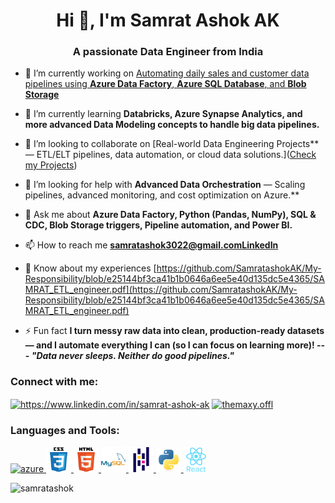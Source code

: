 <h1 align="center">Hi 👋, I'm Samrat Ashok AK</h1>
<h3 align="center">A passionate Data Engineer from India</h3>



- 🔭 I’m currently working on [Automating daily sales and customer data pipelines using **Azure Data Factory**, **Azure SQL Database**, and **Blob Storage**]((https://github.com/SamratashokAK))

- 🌱 I’m currently learning ****Databricks**, **Azure Synapse Analytics**, and more advanced **Data Modeling** concepts to handle big data pipelines.**

- 👯 I’m looking to collaborate on [Real-world Data Engineering Projects** — ETL/ELT pipelines, data automation, or cloud data solutions.]([Check my Projects](https://github.com/SamratashokAK))

- 🤝 I’m looking for help with **Advanced Data Orchestration** — Scaling pipelines, advanced monitoring, and cost optimization on Azure.**

- 💬 Ask me about ****Azure Data Factory**, **Python (Pandas, NumPy)**, **SQL & CDC**, **Blob Storage triggers**, **Pipeline automation**, and **Power BI**.**

- 📫 How to reach me **[samratashok3022@gmail.com](mailto:samratashok3022@gmail.com)[LinkedIn](https://www.linkedin.com/in/samrat-ashok-ak)**

- 📄 Know about my experiences [https://github.com/SamratashokAK/My-Responsibility/blob/e25144bf3ca41b1b0646a6ee5e40d135dc5e4365/SAMRAT_ETL_engineer.pdf](https://github.com/SamratashokAK/My-Responsibility/blob/e25144bf3ca41b1b0646a6ee5e40d135dc5e4365/SAMRAT_ETL_engineer.pdf)

- ⚡ Fun fact **I turn messy raw data into clean, production-ready datasets — and I automate everything I can (so I can focus on learning more)! --- *"Data never sleeps. Neither do good pipelines."***

<h3 align="left">Connect with me:</h3>
<p align="left">
<a href="https://linkedin.com/in/https://www.linkedin.com/in/samrat-ashok-ak" target="blank"><img align="center" src="https://raw.githubusercontent.com/rahuldkjain/github-profile-readme-generator/master/src/images/icons/Social/linked-in-alt.svg" alt="https://www.linkedin.com/in/samrat-ashok-ak" height="30" width="40" /></a>
<a href="https://instagram.com/themaxy.offl" target="blank"><img align="center" src="https://raw.githubusercontent.com/rahuldkjain/github-profile-readme-generator/master/src/images/icons/Social/instagram.svg" alt="themaxy.offl" height="30" width="40" /></a>
</p>

<h3 align="left">Languages and Tools:</h3>
<p align="left"> <a href="https://azure.microsoft.com/en-in/" target="_blank" rel="noreferrer"> <img src="https://www.vectorlogo.zone/logos/microsoft_azure/microsoft_azure-icon.svg" alt="azure" width="40" height="40"/> </a> <a href="https://www.w3schools.com/css/" target="_blank" rel="noreferrer"> <img src="https://raw.githubusercontent.com/devicons/devicon/master/icons/css3/css3-original-wordmark.svg" alt="css3" width="40" height="40"/> </a> <a href="https://www.w3.org/html/" target="_blank" rel="noreferrer"> <img src="https://raw.githubusercontent.com/devicons/devicon/master/icons/html5/html5-original-wordmark.svg" alt="html5" width="40" height="40"/> </a> <a href="https://www.mysql.com/" target="_blank" rel="noreferrer"> <img src="https://raw.githubusercontent.com/devicons/devicon/master/icons/mysql/mysql-original-wordmark.svg" alt="mysql" width="40" height="40"/> </a> <a href="https://pandas.pydata.org/" target="_blank" rel="noreferrer"> <img src="https://raw.githubusercontent.com/devicons/devicon/2ae2a900d2f041da66e950e4d48052658d850630/icons/pandas/pandas-original.svg" alt="pandas" width="40" height="40"/> </a> <a href="https://www.python.org" target="_blank" rel="noreferrer"> <img src="https://raw.githubusercontent.com/devicons/devicon/master/icons/python/python-original.svg" alt="python" width="40" height="40"/> </a> <a href="https://reactjs.org/" target="_blank" rel="noreferrer"> <img src="https://raw.githubusercontent.com/devicons/devicon/master/icons/react/react-original-wordmark.svg" alt="react" width="40" height="40"/> </a> </p>



<p align="left"> <img src="https://komarev.com/ghpvc/?username=samratashok&label=Profile%20views&color=0e75b6&style=flat" alt="samratashok" /> </p>


